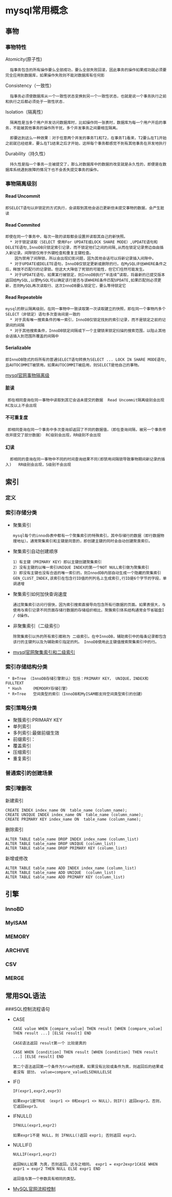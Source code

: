 # mysql常用概念

## 事物
### 事物特性
  Atomicity(原子性)
   
      指事务包含的所有操作要么全部成功，要么全部失败回滚，因此事务的操作如果成功就必须要完全应用到数据库，如果操作失败则不能对数据库有任何影
  
  Consistency（一致性）
  
      指事务必须使数据库从一个一致性状态变换到另一个一致性状态，也就是说一个事务执行之前和执行之后都必须处于一致性状态.
  
  Isolation（隔离性）
      
      隔离性是当多个用户并发访问数据库时，比如操作同一张表时，数据库为每一个用户开启的事务，不能被其他事务的操作所干扰，多个并发事务之间要相互隔离。
      
      即要达到这么一种效果：对于任意两个并发的事务T1和T2，在事务T1看来，T2要么在T1开始之前就已经结束，要么在T1结束之后才开始，这样每个事务都感觉不到有其他事务在并发地执行
      
  Durability（持久性）
  
      持久性是指一个事务一旦被提交了，那么对数据库中的数据的改变就是永久性的，即便是在数据库系统遇到故障的情况下也不会丢失提交事务的操作。
  
### 事物隔离级别
#### Read Uncommit
    即SELECT语句以非锁定的方式执行，会读取到其他会话已更新但未提交事物的数据，会产生脏读
#### Read Commited
    即使在同一个事务中，每次一致的读取都会设置并读取其自己的新快照。
      * 对于锁定读取（SELECT 使用For UPDATE或LOCK SHARE MODE）,UPDATE语句和DELETE语句,InnoDB只锁定索引记录，而不锁定他们之间的间隔,从而在锁定记录旁边自由插入新记录。间隙锁仅用于外键检查和重复主键检查。
        因为禁用了间隙锁，所以会出现幻影问题，因为其他会话可以将新记录插入间隙中。
      * 对于UPDATE或DELETE语句，InnoDB仅锁定更新或删除的行。在MySQL评估WHERE条件之后，释放不匹配行的记录锁。但这大大降低了死锁的可能性，但它们任然可能发生。
      * 对于UPDATE语句，如果某行被锁定，则InnoDB执行“半连续”读取，将最新的已提交版本返回给MySQL,以便MySQL可以确定该行是否与该WHERE条件匹配UPDATE,如果匹配则必须更新，否则MySQL再次读取行、这次InnoDB要么锁定它，要么等待锁定它
#### Read Repeateble
    mysql的默认隔离级别，在同一事物中一致读取第一次读取建立的快照，即在同一个事物内多个SELECT（非锁定）语句多次查询间是一致的
      * 对于具有唯一搜索条件的唯一索引，InnoDB仅锁定找到的索引记录，而不是锁定之前的记录间的间隔
      * 对于其他搜索条件，InnoDB锁定间隔或下一个主键锁来锁定扫描的搜索范围，以阻止其他会话插入到范围所覆盖的间隔中
#### Serializable
    即InnoDB隐式的将所有的普通SELECT语句转换为SELECT ... LOCK IN SHARE MODE语句,且AUTOCOMMIT被禁用。如果AUTOCOMMIT被启用，则SELECT是他自己的事物。


[mysql官网事物隔离级](https://dev.mysql.com/doc/refman/5.7/en/innodb-transaction-isolation-levels.html)

#### 脏读 
     即在相同查询在同一事物中读取到其它会话未提交的数据  Read Uncommit隔离级别会出现  RC及以上不会出现
#### 不可重复度
     即相同查询在同一个事务中多次查询却返回了不同的数据值，（即在查询间隔，被另一个事务修改并提交了部分数据） RC级别会出现，RR级别不会出现
#### 幻读
      即相同的查询在同一事物中不同的时间查询结果不同(即禁用间隔锁导致事物期间新记录的插入)   RR级别会出现，S级别不会出现

## 索引
### 定义
  
### 索引存储分类
   * 聚集索引
      
         mysql每个的innodb表中都有一个聚集索引的特殊索引，其中存储行的数据（即行数据物理地址）。通常聚集索引和主键是同意的，即创建主键的同时会自动创建聚类索引。
   * 聚集索引自动创建顺序
   
         1）有主键（PRIMARY KEY）即以主键创建聚集索引
         2）没有主键的以唯一索引UNIQUE INDEX的第一个NOT NULL索引做为聚集索引
         3）即没有主键也没有合适的唯一索引的，则InnodDB内部自动生成一个隐藏的聚集索引GEN_CLUST_INDEX,该索引在包含行ID值的列列名上生成索引,行ID是6个字节的字段，单调递增    
         
   * 聚集索引如何加快查询速度
      
         通过聚集索引访问行很快，因为索引搜索直接导向包含所有行数据的页面。如果表很大，与使用与索引记录不同页面存储行数据的存储组织相比，聚簇索引体系结构通常会节省磁盘I / O操作。


   * 非聚集索引（二级索引）
      
         除聚集索引以外的所有索引都称为 二级索引。在中InnoDB，辅助索引中的每条记录都包含该行的主键列以及为辅助索引指定的列。 InnoDB使用此主键值搜索聚集索引中的行。
         
   * [mysql官网聚集索引和二级索引](https://dev.mysql.com/doc/refman/5.7/en/innodb-index-types.html)
   
### 索引存储结构分类
   
     * B+Tree （InnoDB存储引擎默认）包括：PRIMARY KEY， UNIQUE，INDEX和 FULLTEXT
     * Hash    （MEMOORY存储引擎）
     * R+Tree   空间类型的索引（InnoDB和MyISAM都支持空间类型索引的创建）
  
### 索引策略分类
  * 聚簇索引:PRIMARY KEY
  * 单列索引      
  * 多列索引:最做前缀生效
  * 前缀索引：
  * 覆盖索引
  * 压缩索引
  * 重复索引

### 普通索引的创建场景

### 索引增删改
   新建索引
   
    CREATE INDEX index_name ON  table_name (column_name);
    CREATE UNIQUE INDEX index_name ON  table_name (column_name);
    CREATE PRIMARY KEY index_name ON  table_name (column_name);
   删除索引
 
    ALTER TABLE table_name DROP INDEX index_name (column_list)
    ALTER TABLE table_name DROP UNIQUE (column_list)
    ALTER TABLE table_name DROP PRIMARY KEY (column_list)
   新增或修改
   
    ALTER TABLE table_name ADD INDEX index_name (column_list)
    ALTER TABLE table_name ADD UNIQUE  (column_list)
    ALTER TABLE table_name ADD PRIMARY KEY (column_list)


## 引擎

### InnoBD
### MyISAM
### MEMORY
### ARCHIVE
### CSV
### MERGE

## 常用SQL语法

###SQL控制流程语句

   * CASE
      
         CASE value WHEN [compare_value] THEN result [WHEN [compare_value] THEN result ...] [ELSE result] END
         
         CASE语法返回 result第一个 比较是真的
        
         CASE WHEN [condition] THEN result [WHEN [condition] THEN result ...] [ELSE result] END
        
         第二个语法返回第一个条件为true的结果。如果没有比较或条件为真，则返回后的结果或者没有 部分。 value=compare_valueELSENULLELSE
      
   * IF()
       
         IF(expr1,expr2,expr3)
       
         如果expr1是TRUE （expr1 <> 0和expr1 <> NULL），则IF() 返回expr2。否则，它返回expr3。
      
   * IFNULL()
        
         IFNULL(expr1,expr2)
        
         如果expr1不是 NULL，则 IFNULL()返回 expr1; 否则返回 expr2。
      
   * NULLIF()
         
         NULLIF(expr1,expr2)
         
         返回NULL如果 为真，否则返回。这与之相同。 expr1 = expr2expr1CASE WHEN expr1 = expr2 THEN NULL ELSE expr1 END
         
         返回值与第一个参数具有相同的类型。
         
         
   * [MySQL官网流程控制](https://dev.mysql.com/doc/refman/5.7/en/control-flow-functions.html)
